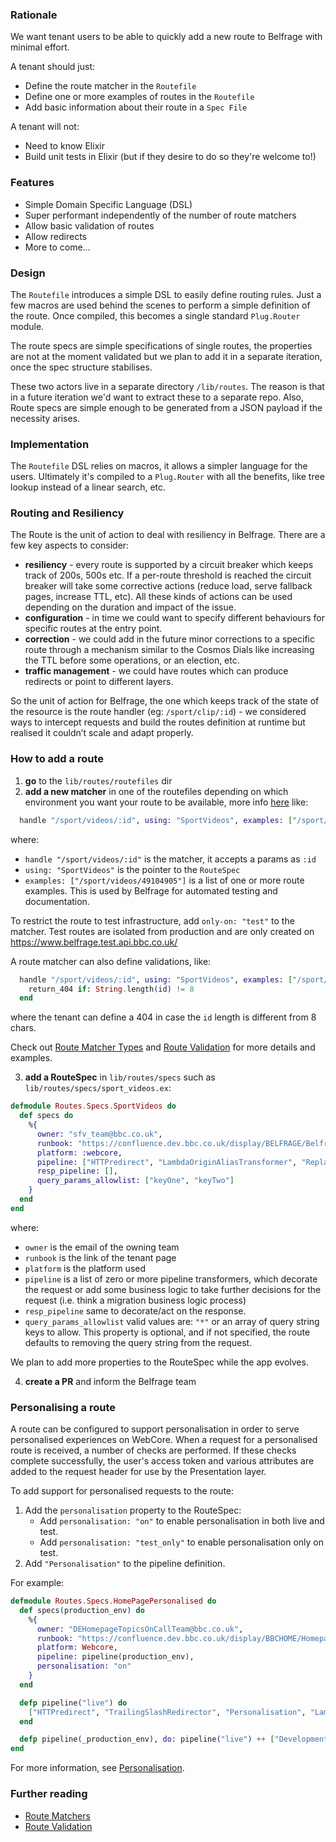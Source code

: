 ### Rationale

We want tenant users to be able to quickly add a new route to Belfrage with minimal effort.

A tenant should just:
- Define the route matcher in the `Routefile`
- Define one or more examples of routes in the `Routefile`
- Add basic information about their route in a `Spec File`

A tenant will not:
- Need to know Elixir
- Build unit tests in Elixir (but if they desire to do so they're welcome to!)

### Features
- Simple Domain Specific Language (DSL)
- Super performant independently of the number of route matchers
- Allow basic validation of routes
- Allow redirects
- More to come...

### Design 
The `Routefile` introduces a simple DSL to easily define routing rules. Just a few macros are used behind the scenes to perform a simple definition of the route. Once compiled, this becomes a single standard `Plug.Router` module.

The route specs are simple specifications of single routes, the properties are not at the moment validated but we plan to add it in a separate iteration, once the spec structure stabilises.

These two actors live in a separate directory `/lib/routes`. The reason is that in a future iteration we'd want to extract these to a separate repo. Also, Route specs are simple enough to be generated from a JSON payload if the necessity arises.

### Implementation

The `Routefile` DSL relies on macros, it allows a simpler language for the users. Ultimately it's compiled to a `Plug.Router` with all the benefits, like tree lookup instead of a linear search, etc.

### Routing and Resiliency

The Route is the unit of action to deal with resiliency in Belfrage. There are a few key aspects to consider: 
- **resiliency** - every route is supported by a circuit breaker which keeps track of 200s, 500s etc. If a per-route threshold is reached the circuit breaker will take some corrective actions (reduce load, serve fallback pages, increase TTL, etc). All these kinds of actions can be used depending on the duration and impact of the issue.
- **configuration** - in time we could want to specify different behaviours for specific routes at the entry point.
- **correction** - we could add in the future minor corrections to a specific route through a mechanism similar to the Cosmos Dials like increasing the TTL before some operations, or an election, etc.
- **traffic management** - we could have routes which can produce redirects or point to different layers.

So the unit of action for Belfrage, the one which keeps track of the state of the resource is the route handler (eg: `/sport/clip/:id`) - we considered ways to intercept requests and build the routes definition at runtime but realised it couldn’t scale and adapt properly.

### How to add a route
1. **go** to the `lib/routes/routefiles` dir
2. **add a new matcher** in one of the routefiles depending on which environment you want your route to be available, more info [here](https://github.com/bbc/belfrage/blob/7b66fba6b0efa8c27e896aa1c4d9432a98fbb32f/lib/belfrage_web/routefile_pointer.ex) like:
```elixir
  handle "/sport/videos/:id", using: "SportVideos", examples: ["/sport/videos/49104905"]
```

where:
- `handle "/sport/videos/:id"` is the matcher, it accepts a params as `:id`
- `using: "SportVideos"` is the pointer to the `RouteSpec`
-  `examples: ["/sport/videos/49104905"]` is a list of one or more route examples. This is used by Belfrage for automated testing and documentation.

To restrict the route to test infrastructure, add `only-on: "test"` to the matcher. Test routes are isolated from production and are only created on https://www.belfrage.test.api.bbc.co.uk/

A route matcher can also define validations, like:
```elixir
  handle "/sport/videos/:id", using: "SportVideos", examples: ["/sport/videos/49104905"] do
    return_404 if: String.length(id) != 8
  end
```
where the tenant can define a 404 in case the `id` length is different from 8 chars. 

Check out [Route Matcher Types](route-matcher-types.md) and [Route Validation](route-validation.md) for more details and examples.

3. **add a RouteSpec** in `lib/routes/specs` such as `lib/routes/specs/sport_videos.ex`:
```elixir
defmodule Routes.Specs.SportVideos do
  def specs do
    %{
      owner: "sfv_team@bbc.co.uk",
      runbook: "https://confluence.dev.bbc.co.uk/display/BELFRAGE/Belfrage+Run+Book",
      platform: :webcore,
      pipeline: ["HTTPredirect", "LambdaOriginAliasTransformer", "ReplayedTrafficTransformer"],
      resp_pipeline: [],
      query_params_allowlist: ["keyOne", "keyTwo"]
    }
  end
end
```

where:
- `owner` is the email of the owning team
- `runbook` is the link of the tenant page
- `platform` is the platform used
- `pipeline` is a list of zero or more pipeline transformers, which decorate the request or add some business logic to take further decisions for the request (i.e. think a migration business logic process)
- `resp_pipeline` same to decorate/act on the response.
- `query_params_allowlist` valid values are: `"*"` or an array of query string keys to allow. This property is optional, and if not specified, the route defaults to removing the query string from the request.

We plan to add more properties to the RouteSpec while the app evolves.

4. **create a PR** and inform the Belfrage team

### Personalising a route

A route can be configured to support personalisation in order to serve personalised experiences on WebCore. When a request for a personalised route is received, a number of checks are performed. If these checks complete successfully, the user's access token and various attributes are added to the request header for use by the Presentation layer. 

To add support for personalised requests to the route:
1. Add the `personalisation` property to the RouteSpec:
   * Add `personalisation: "on"` to enable personalisation in both live and test.
   * Add `personalisation: "test_only"` to enable personalisation only on test. 
1. Add `"Personalisation"` to the pipeline definition. 

For example:
```elixir
defmodule Routes.Specs.HomePagePersonalised do
  def specs(production_env) do
    %{
      owner: "DEHomepageTopicsOnCallTeam@bbc.co.uk",
      runbook: "https://confluence.dev.bbc.co.uk/display/BBCHOME/Homepage%20&%20Nations%20-%20WebCore%20-%20Runbook",
      platform: Webcore,
      pipeline: pipeline(production_env),
      personalisation: "on"
    }
  end

  defp pipeline("live") do
    ["HTTPredirect", "TrailingSlashRedirector", "Personalisation", "LambdaOriginAlias", "PlatformKillSwitch", "CircuitBreaker", "Language"]
  end

  defp pipeline(_production_env), do: pipeline("live") ++ ["DevelopmentRequests"]
end
```
For more information, see [Personalisation](../architecture/personalisation.md).

### Further reading

- [Route Matchers](route-matcher-types)
- [Route Validation](route-alidation)